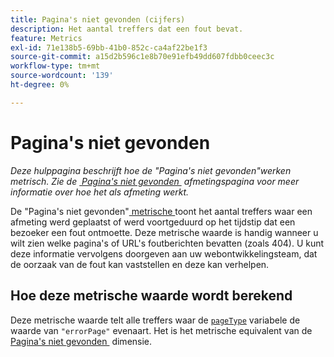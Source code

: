 ```yaml
---
title: Pagina's niet gevonden (cijfers)
description: Het aantal treffers dat een fout bevat.
feature: Metrics
exl-id: 71e138b5-69bb-41b0-852c-ca4af22be1f3
source-git-commit: a15d2b596c1e8b70e91efb49dd607fdbb0ceec3c
workflow-type: tm+mt
source-wordcount: '139'
ht-degree: 0%

---
```


# Pagina&#39;s niet gevonden

*Deze hulppagina beschrijft hoe de &quot;Pagina&#39;s niet gevonden&quot;werken metrisch. Zie de [&#x200B; Pagina&#39;s niet gevonden &#x200B;](../dimensions/pages-not-found.md) afmetingspagina voor meer informatie over hoe het als afmeting werkt.*

De &quot;Pagina&#39;s niet gevonden&quot;[&#x200B; metrische &#x200B;](overview.md) toont het aantal treffers waar een afmeting werd geplaatst of werd voortgeduurd op het tijdstip dat een bezoeker een fout ontmoette. Deze metrische waarde is handig wanneer u wilt zien welke pagina&#39;s of URL&#39;s foutberichten bevatten (zoals 404). U kunt deze informatie vervolgens doorgeven aan uw webontwikkelingsteam, dat de oorzaak van de fout kan vaststellen en deze kan verhelpen.

## Hoe deze metrische waarde wordt berekend

Deze metrische waarde telt alle treffers waar de [`pageType`](/help/implement/vars/page-vars/pagetype.md) variabele de waarde van `"errorPage"` evenaart. Het is het metrische equivalent van de [&#x200B; Pagina&#39;s niet gevonden &#x200B;](../dimensions/pages-not-found.md) dimensie.
